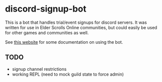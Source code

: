 # discord-signup-bot

This is a bot that handles trial/event signups for discord servers.
It was written for use in Elder Scrolls Online communities, but could
easily be used for other games and communities as well.

See [this website](https://www.evogames.org/bots/eso-signup-bot/) for some documentation
on using the bot.

## TODO

- signup channel restrictions
- working REPL (need to mock guild state to force admin)
